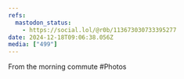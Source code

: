 ```yaml
---
refs:
  mastodon_status:
    - https://social.lol/@r0b/113673030733395277
date: 2024-12-18T09:06:38.056Z
media: ["499"]
---
```


From the morning commute #Photos
